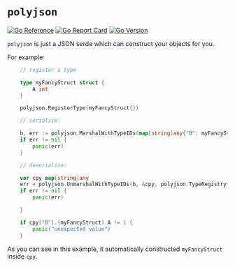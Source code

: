 # `polyjson`

[![Go Reference](https://pkg.go.dev/badge/github.com/xaionaro-go/polyjson.svg)](https://pkg.go.dev/github.com/xaionaro-go/polyjson)
[![Go Report Card](https://goreportcard.com/badge/github.com/xaionaro-go/polyjson)](https://goreportcard.com/report/github.com/xaionaro-go/polyjson)
[![Go Version](https://img.shields.io/github/go-mod/go-version/xaionaro-go/polyjson)](https://golang.org/dl/)

`polyjson` is just a JSON serde which can construct your objects for you.

For example:
```go
    // register a type

	type myFancyStruct struct {
		A int
	}

	polyjson.RegisterType(myFancyStruct{})

	// serialize:

	b, err := polyjson.MarshalWithTypeIDs(map[string]any{"B": myFancyStruct{A: 1}}, polyjson.TypeRegistry())
	if err != nil {
		panic(err)
	}

	// deserialize:

	var cpy map[string]any
	err = polyjson.UnmarshalWithTypeIDs(b, &cpy, polyjson.TypeRegistry())
	if err != nil {
		panic(err)

	}

	if cpy["B"].(myFancyStruct).A != 1 {
		panic("unexpected value")
	}
```
As you can see in this example, it automatically constructed `myFancyStruct` inside `cpy`.